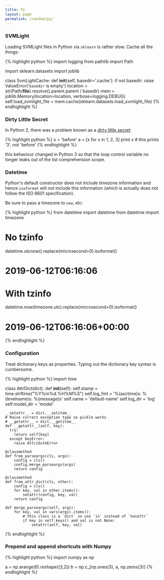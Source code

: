 ```yaml
---
title: Py
layout: page
permalink: /random/py/
---
```


### SVMLight

Loading SVMLight files in Python via `sklearn` is rather slow. Cache all the things:

{% highlight python %}
import logging
from pathlib import Path

import sklearn.datasets
import joblib

class SvmLightCache:
    def __init__(self, basedir='.cache'):
        if not basedir:
            raise ValueError('`basedir` is empty')
        location = str(Path(__file__).resolve().parent.parent / basedir)
        mem = joblib.Memory(location=location, verbose=logging.DEBUG)
        self.load_svmlight_file = mem.cache(sklearn.datasets.load_svmlight_file)
{% endhighlight %}


### Dirty Little Secret

In Python 2, there was a problem known as a [dirty little secret][dirty]:

{% highlight python %}
x = 'before'
a = [x for x in 1, 2, 3]
print x # this prints '3', not 'before'
{% endhighlight %}

this behaviour changed in Python 3 so that the loop control variable no longer
leaks out of the list comprehension scope.

[dirty]: http://python-history.blogspot.com/2010/06/from-list-comprehensions-to-generator.html

### Datetime

Python's default constructor does not include timezone information and hence
`isoformat` will not include this information (which is actually does not
follow the ISO 8601 specification).

Be sure to pass a timezone to `now`, etc:

{% highlight python %}
from datetime import datetime
from datetime import timezone

# No tzinfo
datetime.utcnow().replace(microsecond=0).isoformat()
# 2019-06-12T06:16:06

# With tzinfo
datetime.now(timezone.utc).replace(microsecond=0).isoformat()
# 2019-06-12T06:16:06+00:00
{% endhighlight %}


### Configuration

Treat dictionary keys as properties. Typing out the dictionary key syntax is
cumbersome.

{% highlight python %}
import time


class AttrDict(dict):
    def __init__(self):
        self.stamp = time.strftime("%Y%m%d.%H%M%S")
        self.log_fmt = '%(asctime)s: %(levelname)s: %(message)s'
        self.name = 'default-name'
        self.log_dir = 'log'
        self.model_dir = 'model'

    __setattr__ = dict.__setitem__
    # Raise correct exception type so pickle works
    # __getattr__ = dict.__getitem__
    def __getattr__(self, key):
      try:
        return self[key]
      except KeyError:
        raise AttributeError

    @classmethod
    def from_parseargs(cls, args):
        config = cls()
        config.merge_parseargs(args)
        return config

    @classmethod
    def from_attr_dict(cls, other):
        config = cls()
        for key, val in other.items():
            setattr(config, key, val)
        return config

    def merge_parseargs(self, args):
        for key, val in vars(args).items():
            # this class is a `dict` so use `in` instead of `hasattr`
            if key in self.keys() and val is not None:
                setattr(self, key, val)
{% endhighlight %}


### Prepend and append shortcuts with Numpy

{% highlight python %}
import numpy as np

a = np.arange(6).reshape((3,2))
b = np.c_[np.ones(3), a, np.zeros(3)]
{% endhighlight %}
